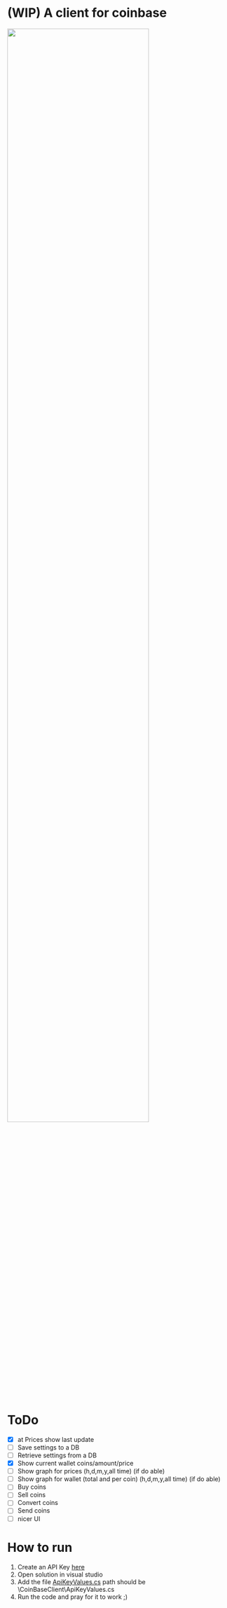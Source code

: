 # (WIP) A client for coinbase 
<img src="https://media.giphy.com/media/6Ben75r8SElL3wYOyv/giphy.gif" width=80%/>

# ToDo
- [x] at Prices show last update
- [ ] Save settings to a DB
- [ ] Retrieve settings from a DB
- [x] Show current wallet coins/amount/price
- [ ] Show graph for prices (h,d,m,y,all time) (if do able)
- [ ] Show graph for wallet (total and per coin) (h,d,m,y,all time) (if do able)
- [ ] Buy coins
- [ ] Sell coins
- [ ] Convert coins
- [ ] Send coins
- [ ] nicer UI

# How to run
1. Create an API Key [here](https://www.coinbase.com/settings/api)
1. Open solution in visual studio
2. Add the file [ApiKeyValues.cs](https://pastebin.com/NaNLyt8R) path should be \CoinBaseClient\ApiKeyValues.cs
3. Run the code and pray for it to work ;)
